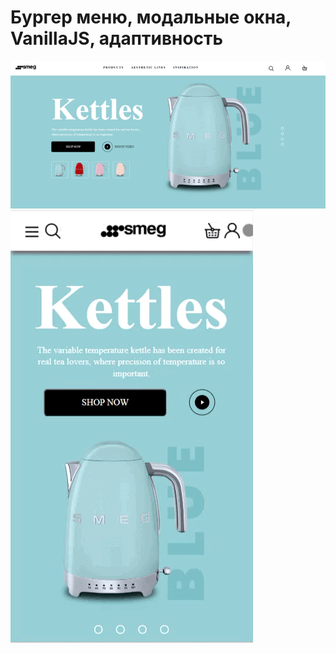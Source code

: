 # Бургер меню, модальные окна, VanillaJS, адаптивность
<img src='https://github.com/DianaKov/Page-layouts/blob/main/New/img/20230129-171543.gif'>
<img src='https://github.com/DianaKov/Page-layouts/blob/main/New/img/20230129-173023.gif'>
